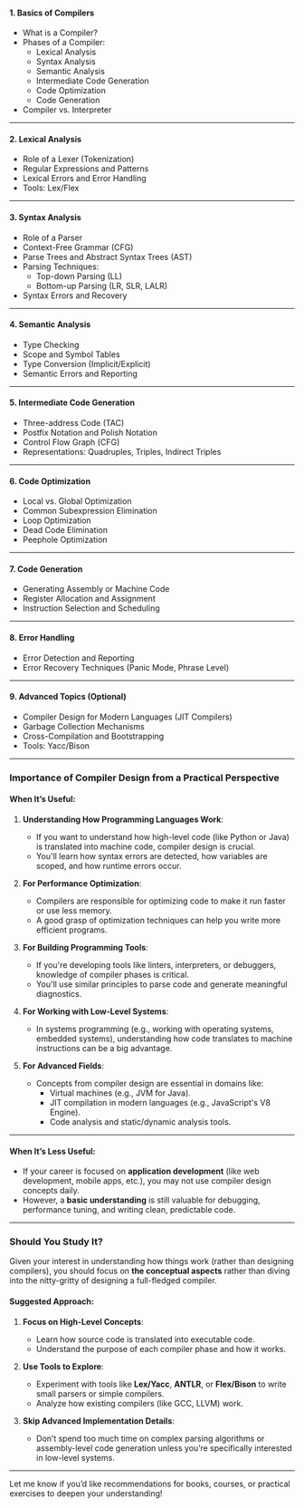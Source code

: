 
#### **1. Basics of Compilers**

- What is a Compiler?
- Phases of a Compiler:
    - Lexical Analysis
    - Syntax Analysis
    - Semantic Analysis
    - Intermediate Code Generation
    - Code Optimization
    - Code Generation
- Compiler vs. Interpreter

---

#### **2. Lexical Analysis**

- Role of a Lexer (Tokenization)
- Regular Expressions and Patterns
- Lexical Errors and Error Handling
- Tools: Lex/Flex

---

#### **3. Syntax Analysis**

- Role of a Parser
- Context-Free Grammar (CFG)
- Parse Trees and Abstract Syntax Trees (AST)
- Parsing Techniques:
    - Top-down Parsing (LL)
    - Bottom-up Parsing (LR, SLR, LALR)
- Syntax Errors and Recovery

---

#### **4. Semantic Analysis**

- Type Checking
- Scope and Symbol Tables
- Type Conversion (Implicit/Explicit)
- Semantic Errors and Reporting

---

#### **5. Intermediate Code Generation**

- Three-address Code (TAC)
- Postfix Notation and Polish Notation
- Control Flow Graph (CFG)
- Representations: Quadruples, Triples, Indirect Triples

---

#### **6. Code Optimization**

- Local vs. Global Optimization
- Common Subexpression Elimination
- Loop Optimization
- Dead Code Elimination
- Peephole Optimization

---

#### **7. Code Generation**

- Generating Assembly or Machine Code
- Register Allocation and Assignment
- Instruction Selection and Scheduling

---

#### **8. Error Handling**

- Error Detection and Reporting
- Error Recovery Techniques (Panic Mode, Phrase Level)

---

#### **9. Advanced Topics (Optional)**

- Compiler Design for Modern Languages (JIT Compilers)
- Garbage Collection Mechanisms
- Cross-Compilation and Bootstrapping
- Tools: Yacc/Bison

---

### **Importance of Compiler Design from a Practical Perspective**

#### **When It’s Useful:**

1. **Understanding How Programming Languages Work**:
    
    - If you want to understand how high-level code (like Python or Java) is translated into machine code, compiler design is crucial.
    - You'll learn how syntax errors are detected, how variables are scoped, and how runtime errors occur.
2. **For Performance Optimization**:
    
    - Compilers are responsible for optimizing code to make it run faster or use less memory.
    - A good grasp of optimization techniques can help you write more efficient programs.
3. **For Building Programming Tools**:
    
    - If you're developing tools like linters, interpreters, or debuggers, knowledge of compiler phases is critical.
    - You'll use similar principles to parse code and generate meaningful diagnostics.
4. **For Working with Low-Level Systems**:
    
    - In systems programming (e.g., working with operating systems, embedded systems), understanding how code translates to machine instructions can be a big advantage.
5. **For Advanced Fields**:
    
    - Concepts from compiler design are essential in domains like:
        - Virtual machines (e.g., JVM for Java).
        - JIT compilation in modern languages (e.g., JavaScript's V8 Engine).
        - Code analysis and static/dynamic analysis tools.

---

#### **When It’s Less Useful:**

- If your career is focused on **application development** (like web development, mobile apps, etc.), you may not use compiler design concepts daily.
- However, a **basic understanding** is still valuable for debugging, performance tuning, and writing clean, predictable code.

---

### **Should You Study It?**

Given your interest in understanding how things work (rather than designing compilers), you should focus on **the conceptual aspects** rather than diving into the nitty-gritty of designing a full-fledged compiler.

#### Suggested Approach:

1. **Focus on High-Level Concepts**:
    
    - Learn how source code is translated into executable code.
    - Understand the purpose of each compiler phase and how it works.
2. **Use Tools to Explore**:
    
    - Experiment with tools like **Lex/Yacc**, **ANTLR**, or **Flex/Bison** to write small parsers or simple compilers.
    - Analyze how existing compilers (like GCC, LLVM) work.
3. **Skip Advanced Implementation Details**:
    
    - Don’t spend too much time on complex parsing algorithms or assembly-level code generation unless you’re specifically interested in low-level systems.

---

Let me know if you’d like recommendations for books, courses, or practical exercises to deepen your understanding!